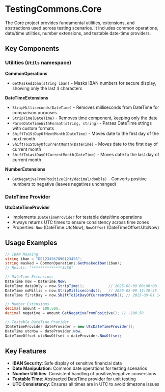 # TestingCommons.Core

The Core project provides fundamental utilities, extensions, and abstractions used across testing scenarios. It includes common operations, date/time utilities, number extensions, and testable date-time providers.

## Key Components

### **Utilities (`Utils` namespace)**

**CommonOperations**
- `GetMaskedIban(string iban)` - Masks IBAN numbers for secure display, showing only the last 4 characters

**DateTimeExtensions**
- `StripMilliseconds(DateTime)` - Removes milliseconds from DateTime for comparison purposes
- `StripTime(DateTime)` - Removes time component, keeping only the date
- `ParseDateTimeWithFormat(string, string)` - Parses DateTime strings with custom formats
- `ShiftTo1StDayOfNextMonth(DateTime)` - Moves date to the first day of the next month
- `ShiftTo1StDayOfCurrentMonth(DateTime)` - Moves date to the first day of current month
- `ShiftToLastDayOfCurrentMonth(DateTime)` - Moves date to the last day of current month

**NumberExtensions**
- `GetNegativeFromPositive(int/decimal/double)` - Converts positive numbers to negative (leaves negatives unchanged)

### **DateTime Provider**

**UtcDateTimeProvider**
- Implements `IDateTimeProvider` for testable date/time operations
- Always returns UTC times to ensure consistency across time zones
- Properties: `Now` (DateTime.UtcNow), `NowOffset` (DateTimeOffset.UtcNow)

## Usage Examples

```csharp
// IBAN Masking
string iban = "DE1234567890123456";
string masked = CommonOperations.GetMaskedIban(iban);
// Result: "**************3456"

// DateTime Extensions
DateTime now = DateTime.Now;
DateTime dateOnly = now.StripTime();           // 2025-08-09 00:00:00
DateTime noMillis = now.StripMilliseconds();   // 2025-08-09 14:30:45
DateTime firstDay = now.ShiftTo1StDayOfCurrentMonth(); // 2025-08-01 14:30:45

// Number Extensions
decimal amount = 100.50m;
decimal negative = amount.GetNegativeFromPositive(); // -100.50

// Testable DateTime Provider
IDateTimeProvider dateProvider = new UtcDateTimeProvider();
DateTime utcNow = dateProvider.Now;
DateTimeOffset utcNowOffset = dateProvider.NowOffset;
```

## Key Features

- **IBAN Security**: Safe display of sensitive financial data
- **Date Manipulation**: Common date operations for testing scenarios
- **Number Utilities**: Consistent handling of positive/negative conversions
- **Testable Time**: Abstracted DateTime provider for unit testing
- **UTC Consistency**: Ensures all times are in UTC to avoid timezone issues
